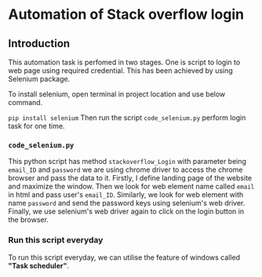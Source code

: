 # Automation of Stack overflow login

## Introduction
This automation task is perfomed in two stages. One is script to login to web page using required credential.
This has been achieved by using Selenium package. 

To install selenium, open terminal in project location and use below command.

`pip install selenium`
Then run the script `code_selenium.py` perform login task for one time. 
  

### `code_selenium.py` 

This python script has method `stackoverflow_Login` with parameter being `email_ID` and `password`
we are using chrome driver to access the chrome browser and pass the data to it. 
Firstly, I define landing page of the website  and maximize the window. Then we look for web element name called `email` in html and pass user's `email_ID`.
Similarly, we look for web element with name `password` and send the password keys using selenium's web driver. 
Finally, we use selenium's web driver again to click on the login button in the browser.

### Run this script everyday

To run this script everyday, we can utilise the feature of windows called **"Task scheduler"**.